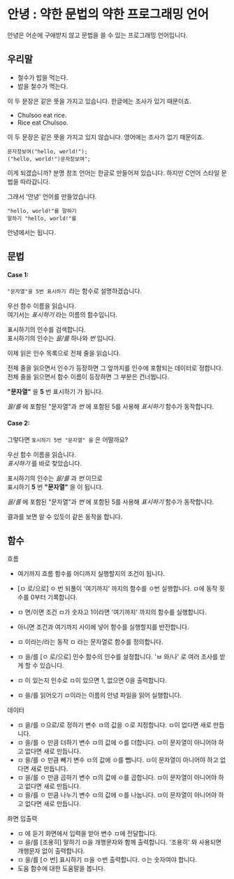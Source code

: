# 안녕 : 약한 문법의 약한 프로그래밍 언어
안녕은 어순에 구애받지 않고 문법을 쓸 수 있는 프로그래밍 언어입니다.

## 우리말
 * 철수가 밥을 먹는다.
 * 밥을 철수가 먹는다.  

이 두 문장은 같은 뜻을 가지고 있습니다. 한글에는 조사가 있기 때문이죠.

 * Chulsoo eat rice.
 * Rice eat Chulsoo.  

이 두 문장은 같은 뜻을 가지고 있지 않습니다. 영어에는 조사가 없기 때문이죠.

```창조
문자창보여("hello, world!");
("hello, world!")문자창보여";
```

이게 되겠습니까? 
분명 창조 언어는 한글로 만들어져 있습니다. 하지만 C언어 스타일 문법을 따라갑니다.

그래서 '안녕' 언어를 만들었습니다.

```안녕
"hello, world!"를 말하기
말하기 "hello, world!"를
```

안녕에서는 됩니다.

## 문법

#### Case 1:
```"문자열"을 5번 표시하기 ```라는 함수로 설명하겠습니다.

우선 함수 이름을 읽습니다.  
여기서는 _표시하기_ 라는 이름의 함수입니다.

표시하기의 인수를 검색합니다.  
표시하기의 인수는 _을/를_ 하나와 _번_ 입니다.

이제 읽은 인수 목록으로 전체 줄을 읽습니다.

전체 줄을 읽으면서 인수가 등장하면 그 앞까지를 인수에 포함되는 데이터로 정합니다.  
전체 줄을 읽으면서 함수 이름이 등장하면 그 부분은 건너뜁니다.

__"문자열"__ 을 __5__ 번 표시하기 가 됩니다.

_을/를_ 에 포함된 "문자열"과 _번_ 에 포함된 5를 사용해 *표시하기* 함수가 동작합니다.

#### Case 2:

그렇다면 ```표시하기 5번 "문자열" 을``` 은 어떨까요?

우선 함수 이름을 읽습니다.  
_표시하기_ 를 바로 찾았습니다.

표시하기의 인수는 _을/를_ 과 _번_ 이므로  
표시하기 __5__ 번 __"문자열"__ 을 이 됩니다.

_을/를_ 에 포함된 "문자열"과 _번_ 에 포함된 5를 사용해 *표시하기* 함수가 동작합니다.

결과를 보면 알 수 있듯이 같은 동작을 합니다.

## 함수


흐름  
* 여기까지                     흐름 함수를 어디까지 실행할지의 조건이 됩니다.  

* [ㅁ 로/으로] ㅇ 번 되풀이     '여기까지' 까지의 함수를 ㅇ번 실행합니다. ㅁ에 동작 횟수를 0부터 기록합니다.  
* ㅁ 면/이면 조건              ㅁ가 숫자고 1이라면 '여기까지' 까지의 함수를 실행합니다.  
* 아니면                       조건과 여기까지 사이에 넣어 함수를 실행할지를 반전합니다.  

* ㅁ 이라는/라는 동작           ㅁ 라는 문자열로 함수를 정의합니다.  
* ㅁ 을/를 [ㅇ 로/으로] 인수    함수의 인수를 설정합니다. 'ㅂ 와/나' 로 여러 조사를 받게 할 수 있습니다.  
* ㅁ 이 있는지                 인수로 ㅁ이 있으면 1, 없으면 0을 출력합니다.  

* ㅁ 을/를 읽어오기            ㅁ이라는 이름의 안녕 파일을 읽어 실행합니다.  

데이터  
* ㅁ 을/를 ㅇ으로/로 정하기    변수 ㅁ의 값을 ㅇ로 지정합니다. ㅁ이 없다면 새로 만듭니다.  
* ㅁ 을/를 ㅇ 만큼 더하기      변수 ㅁ의 값에 ㅇ를 더합니다. ㅁ이 문자열이 아니어야 하고 없다면 새로 만듭니다.  
* ㅁ 을/를 ㅇ 만큼 빼기        변수 ㅁ의 값에 ㅇ를 뺍니다. ㅁ이 문자열이 아니어야 하고 없다면 새로 만듭니다.  
* ㅁ 을/를 ㅇ 만큼 곱하기      변수 ㅁ의 값에 ㅇ를 곱합니다. ㅁ이 문자열이 아니어야 하고 없다면 새로 만듭니다.  
* ㅁ 을/를 ㅇ 만큼 나누기      변수 ㅁ의  값에 ㅇ를 나눕니다. ㅁ이 문자열이 아니어야 하고 없다면 새로 만듭니다.  

화면 입출력  
* ㅁ 에 듣기                  화면에서 입력을 받아 변수 ㅁ에 전달합니다.  
* ㅁ 을/를 [조용히] 말하기    ㅁ을 개행문자와 함께 출력합니다. '조용히' 와 사용되면 개행문자 없이 출력합니다.  
* ㅁ 을/를 [ㅇ 번] 표시하기   ㅁ을 ㅇ번 출력합니다. ㅇ는 숫자여야 합니다.  
* 도움                       함수에 대한 도움말을 봅니다.  
    